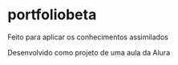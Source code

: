 # portfoliobeta
Feito para aplicar os conhecimentos assimilados

Desenvolvido como projeto de uma aula da Alura
